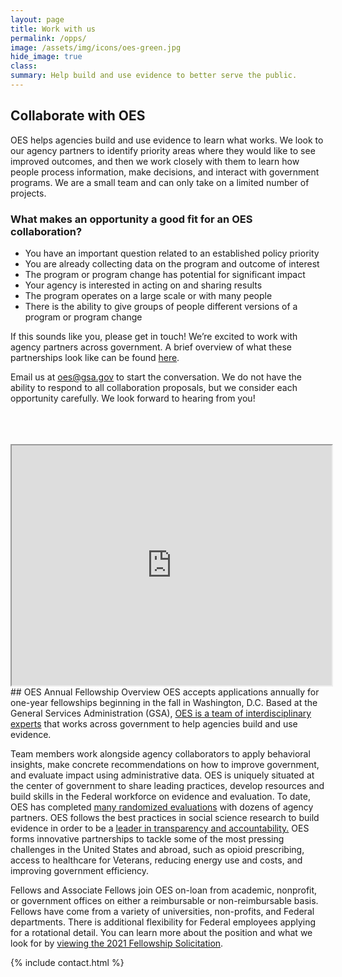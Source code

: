 ```yaml
---
layout: page
title: Work with us
permalink: /opps/
image: /assets/img/icons/oes-green.jpg
hide_image: true
class:
summary: Help build and use evidence to better serve the public.
---
```


## Collaborate with OES

OES helps agencies build and use evidence to learn what works.  We look  to our agency partners to identify priority areas where they would like to see improved outcomes, and then we work closely with them to learn how people process information, make decisions, and interact with  government programs.  We are a small team and can only take on a limited number of projects. 

### What makes an opportunity a good fit for an OES collaboration?
- You have an important question  related to an established policy priority 
- You are already collecting data on the program and outcome of interest
- The program or program change has potential for significant impact
- Your agency is interested in acting on and sharing results 
- The program operates on a large scale or with many people 
- There is the ability to give groups of people different versions of a program or program change

If this sounds like you, please get in touch! We’re excited to work with agency partners across government. A brief overview of what these partnerships look like can be found [here]({{site.baseurl}}/assets/files/oes-services-list-fy21-22.pdf). 

Email us at <a href="mailto:oes@gsa.gov?subject=Partnering with OES: Project Idea">oes@gsa.gov</a> to start the conversation. We do not have the ability to respond to all collaboration proposals, but we consider each opportunity carefully. We look forward to hearing from you!
<br><br><br><br>
<iframe src="https://www.youtube.com/embed/9KSQ3YLpuV4" width="512" height="384"></iframe>
## OES Annual Fellowship Overview
OES accepts applications annually for one-year fellowships beginning in the fall in Washington, D.C. Based at the General Services Administration (GSA), <a href="https://oes.gsa.gov/team/">OES is a team of interdisciplinary experts</a> that works across government to help agencies build and use evidence. 

Team members work alongside agency collaborators to apply behavioral insights, make concrete recommendations on how to improve government, and evaluate impact using administrative data. OES is uniquely situated at the center of government to share leading practices, develop resources and build skills in the Federal workforce on evidence and evaluation. To date, OES has completed <a href="http://oes.gsa.gov/work">many randomized evaluations</a> with dozens of agency partners. OES follows the best practices in social science research to build evidence in order to be a <a href="http://oes.gsa.gov/methods">leader in transparency and accountability.</a> OES forms innovative partnerships to tackle some of the most pressing challenges in the United States and abroad, such as  opioid prescribing, access to healthcare for Veterans, reducing energy use and costs, and improving government efficiency. 

Fellows and Associate Fellows join OES on-loan from academic, nonprofit, or government offices on either a reimbursable or non-reimbursable basis. Fellows have come from a variety of universities, non-profits, and Federal departments. There is additional flexibility for Federal employees applying for a rotational detail. You can learn more about the position and what we look for by [viewing the 2021 Fellowship Solicitation]({{site.baseurl}}/assets/files/GSA_OES_SolicitationFY21.pdf). 


<section class="usa-section bg-white">
  {% include contact.html %}
</section>
